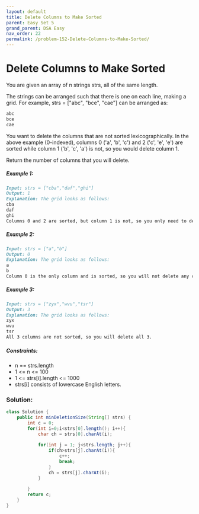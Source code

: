 ```yaml
---
layout: default
title: Delete Columns to Make Sorted
parent: Easy Set 5
grand_parent: DSA Easy
nav_order: 22
permalink: /problem-152-Delete-Columns-to-Make-Sorted/
---
```


# Delete Columns to Make Sorted
You are given an array of n strings strs, all of the same length.

The strings can be arranged such that there is one on each line, making a grid. For example, strs = ["abc", "bce", "cae"] can be arranged as:
```markdown
abc
bce
cae
```
You want to delete the columns that are not sorted lexicographically. In the above example (0-indexed), columns 0 ('a', 'b', 'c') and 2 ('c', 'e', 'e') are sorted while column 1 ('b', 'c', 'a') is not, so you would delete column 1.

Return the number of columns that you will delete.

##### Example 1:
```markdown
Input: strs = ["cba","daf","ghi"]
Output: 1
Explanation: The grid looks as follows:
cba
daf
ghi
Columns 0 and 2 are sorted, but column 1 is not, so you only need to delete 1 column.
```
##### Example 2:
```markdown
Input: strs = ["a","b"]
Output: 0
Explanation: The grid looks as follows:
a
b
Column 0 is the only column and is sorted, so you will not delete any columns.
```
##### Example 3:
```markdown
Input: strs = ["zyx","wvu","tsr"]
Output: 3
Explanation: The grid looks as follows:
zyx
wvu
tsr
All 3 columns are not sorted, so you will delete all 3.
```
##### Constraints:
* n == strs.length
* 1 <= n <= 100
* 1 <= strs[i].length <= 1000
* strs[i] consists of lowercase English letters.

### Solution:
```java
class Solution {
    public int minDeletionSize(String[] strs) {
        int c = 0;
        for(int i=0;i<strs[0].length(); i++){
            char ch = strs[0].charAt(i);
            
            for(int j = 1; j<strs.length; j++){
                if(ch>strs[j].charAt(i)){
                    c++;
                    break;
                }
                ch = strs[j].charAt(i);
            }
            
        }
        return c;
    }
}
```